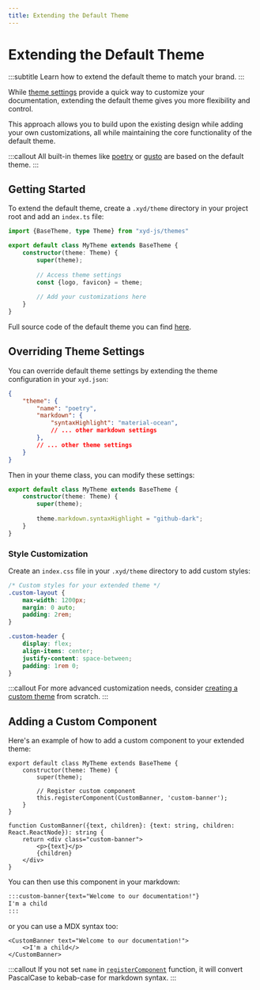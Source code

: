```yaml
---
title: Extending the Default Theme
---
```


# Extending the Default Theme
:::subtitle
Learn how to extend the default theme to match your brand.
:::

While [theme settings](/docs/guides/theme-settings) provide a quick way to customize your documentation,
extending the default theme gives you more flexibility and control. 
 
This approach allows you to build upon the existing design while adding your own customizations, all while maintaining the core functionality of the default theme.

:::callout
All built-in themes like [poetry](#) or [gusto](#) are based on the default theme. 
:::

## Getting Started

To extend the default theme, create a `.xyd/theme` directory in your project root and add an `index.ts` file:

```ts
import {BaseTheme, type Theme} from "xyd-js/themes"

export default class MyTheme extends BaseTheme {
    constructor(theme: Theme) {
        super(theme);
        
        // Access theme settings
        const {logo, favicon} = theme;
        
        // Add your customizations here
    }
}
```

Full source code of the default theme you can find 
[here](https://github.com/livesession/xyd/blob/master/packages/xyd-themes/src/BaseTheme.tsx).

## Overriding Theme Settings

You can override default theme settings by extending the theme configuration in your `xyd.json`:

```json
{
    "theme": {
        "name": "poetry",
        "markdown": {
            "syntaxHighlight": "material-ocean",
            // ... other markdown settings
        },
        // ... other theme settings
    }
}
```

Then in your theme class, you can modify these settings:

```ts
export default class MyTheme extends BaseTheme {
    constructor(theme: Theme) {
        super(theme);
        
        theme.markdown.syntaxHighlight = "github-dark";
    }
}
```

### Style Customization

Create an `index.css` file in your `.xyd/theme` directory to add custom styles:

```css
/* Custom styles for your extended theme */
.custom-layout {
    max-width: 1200px;
    margin: 0 auto;
    padding: 2rem;
}

.custom-header {
    display: flex;
    align-items: center;
    justify-content: space-between;
    padding: 1rem 0;
}
```

:::callout
For more advanced customization needs, consider [creating a custom theme](/docs/guides/custom-theme) from scratch.
:::

## Adding a Custom Component

Here's an example of how to add a custom component to your extended theme:

```tsx
export default class MyTheme extends BaseTheme {
    constructor(theme: Theme) {
        super(theme);
        
        // Register custom component
        this.registerComponent(CustomBanner, 'custom-banner');
    }
}

function CustomBanner({text, children}: {text: string, children: React.ReactNode}): string {
    return <div class="custom-banner">
        <p>{text}</p>
        {children}
    </div>
}
```

You can then use this component in your markdown:

```md
:::custom-banner{text="Welcome to our documentation!"}
I'm a child
:::
```

or you can use a MDX syntax too:

```mdx
<CustomBanner text="Welcome to our documentation!">
    <>I'm a child</>
</CustomBanner>
```

:::callout
If you not set `name` in [`registerComponent`](#) function, it will 
convert PascalCase to kebab-case for markdown syntax.
:::